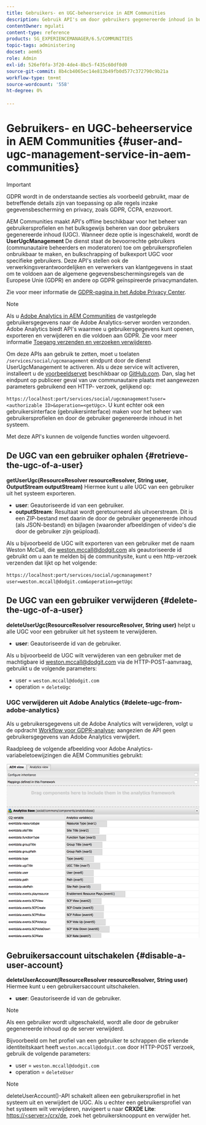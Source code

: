 ```yaml
---
title: Gebruikers- en UGC-beheerservice in AEM Communities
description: Gebruik API's om door gebruikers gegenereerde inhoud in bulk te verwijderen en te exporteren en gebruikersaccount uit te schakelen.
contentOwner: mgulati
content-type: reference
products: SG_EXPERIENCEMANAGER/6.5/COMMUNITIES
topic-tags: administering
docset: aem65
role: Admin
exl-id: 526ef0fa-3f20-4de4-8bc5-f435c60df0d0
source-git-commit: 8b4cb4065ec14e813b49fb0d577c372790c9b21a
workflow-type: tm+mt
source-wordcount: '558'
ht-degree: 0%

---
```


# Gebruikers- en UGC-beheerservice in AEM Communities {#user-and-ugc-management-service-in-aem-communities}

>[!IMPORTANT]
>
>GDPR wordt in de onderstaande secties als voorbeeld gebruikt, maar de betreffende details zijn van toepassing op alle regels inzake gegevensbescherming en privacy, zoals GDPR, CCPA, enzovoort.

AEM Communities maakt API&#39;s offline beschikbaar voor het beheer van gebruikersprofielen en het bulksgewijs beheren van door gebruikers gegenereerde inhoud (UGC). Wanneer deze optie is ingeschakeld, wordt de **UserUgcManagement** De dienst staat de bevoorrechte gebruikers (communautaire beheerders en moderatoren) toe om gebruikersprofielen onbruikbaar te maken, en bulkschrapping of bulkexport UGC voor specifieke gebruikers. Deze API&#39;s stellen ook de verwerkingsverantwoordelijken en verwerkers van klantgegevens in staat om te voldoen aan de algemene gegevensbeschermingsregels van de Europese Unie (GDPR) en andere op GDPR geïnspireerde privacymandaten.

Zie voor meer informatie de [GDPR-pagina in het Adobe Privacy Center](https://www.adobe.com/privacy/general-data-protection-regulation.html).

>[!NOTE]
>
>Als u [Adobe Analytics in AEM Communities](/help/communities/analytics.md) de vastgelegde gebruikersgegevens naar de Adobe Analytics-server worden verzonden. Adobe Analytics biedt API&#39;s waarmee u gebruikersgegevens kunt openen, exporteren en verwijderen en die voldoen aan GDPR. Zie voor meer informatie [Toegang verzenden en verzoeken verwijderen](https://experienceleague.adobe.com/docs/analytics/admin/data-governance/gdpr-submit-access-delete.html).

Om deze APIs aan gebruik te zetten, moet u toelaten `/services/social/ugcmanagement` eindpunt door de dienst UserUgcManagement te activeren. Als u deze service wilt activeren, installeert u de [voorbeeldservet](https://github.com/Adobe-Marketing-Cloud/aem-communities-ugc-migration/tree/main/bundles/communities-ugc-management-servlet) beschikbaar op [GitHub.com](https://github.com/Adobe-Marketing-Cloud/aem-communities-ugc-migration/tree/main/bundles/communities-ugc-management-servlet). Dan, slag het eindpunt op publiceer geval van uw communautaire plaats met aangewezen parameters gebruikend een HTTP- verzoek, gelijkend op:

`https://localhost:port/services/social/ugcmanagement?user=<authorizable ID>&operation=<getUgc>`. U kunt echter ook een gebruikersinterface (gebruikersinterface) maken voor het beheer van gebruikersprofielen en door de gebruiker gegenereerde inhoud in het systeem.

Met deze API&#39;s kunnen de volgende functies worden uitgevoerd.

## De UGC van een gebruiker ophalen {#retrieve-the-ugc-of-a-user}

**getUserUgc(ResourceResolver resourceResolver, String user, OutputStream outputStream)** Hiermee kunt u alle UGC van een gebruiker uit het systeem exporteren.

* **user**: Geautoriseerde id van een gebruiker.
* **outputStream**: Resultaat wordt geretourneerd als uitvoerstream. Dit is een ZIP-bestand met daarin de door de gebruiker gegenereerde inhoud (als JSON-bestand) en bijlagen (waaronder afbeeldingen of video&#39;s die door de gebruiker zijn geüpload).

Als u bijvoorbeeld de UGC wilt exporteren van een gebruiker met de naam Weston McCall, die weston.mccall@dodgit.com als geautoriseerde id gebruikt om u aan te melden bij de communitysite, kunt u een http-verzoek verzenden dat lijkt op het volgende:

`https://localhost:port/services/social/ugcmanagement?user=weston.mccall@dodgit.com&operation=getUgc`

## De UGC van een gebruiker verwijderen {#delete-the-ugc-of-a-user}

**deleteUserUgc(ResourceResolver resourceResolver, String user)** helpt u alle UGC voor een gebruiker uit het systeem te verwijderen.

* **user**: Geautoriseerde id van de gebruiker.

Als u bijvoorbeeld de UGC wilt verwijderen van een gebruiker met de machtigbare id weston.mccall@dodgit.com via de HTTP-POST-aanvraag, gebruikt u de volgende parameters:

* user = `weston.mccall@dodgit.com`
* operation = `deleteUgc`

### UGC verwijderen uit Adobe Analytics {#delete-ugc-from-adobe-analytics}

Als u gebruikersgegevens uit de Adobe Analytics wilt verwijderen, volgt u de opdracht [Workflow voor GDPR-analyse](https://experienceleague.adobe.com/docs/analytics/admin/data-governance/an-gdpr-workflow.html); aangezien de API geen gebruikersgegevens van Adobe Analytics verwijdert.

Raadpleeg de volgende afbeelding voor Adobe Analytics-variabeletoewijzingen die AEM Communities gebruikt:

![AEM gemeenschappen variabele mapping voor Adobe Analytics](assets/analytics-communities-mapping.png)

## Gebruikersaccount uitschakelen {#disable-a-user-account}

**deleteUserAccount(ResourceResolver resourceResolver, String user)** Hiermee kunt u een gebruikersaccount uitschakelen.

* **user**: Geautoriseerde id van de gebruiker.

>[!NOTE]
>
>Als een gebruiker wordt uitgeschakeld, wordt alle door de gebruiker gegenereerde inhoud op de server verwijderd.

Bijvoorbeeld om het profiel van een gebruiker te schrappen die erkende identiteitskaart heeft `weston.mccall@dodgit.com` door HTTP-POST verzoek, gebruik de volgende parameters:

* user = `weston.mccall@dodgit.com`
* operation = `deleteUser`

>[!NOTE]
>
>deleteUserAccount()-API schakelt alleen een gebruikersprofiel in het systeem uit en verwijdert de UGC. Als u echter een gebruikersprofiel van het systeem wilt verwijderen, navigeert u naar **CRXDE Lite**: [https://&lt;server>/crx/de](https://localhost:4502/crx/de), zoek het gebruikersknooppunt en verwijder het.
